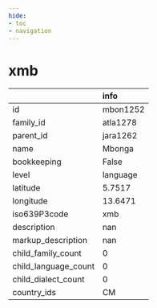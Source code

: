 ```yaml
---
hide:
- toc
- navigation
---
```

# xmb
|                      | info     |
|:---------------------|:---------|
| id                   | mbon1252 |
| family_id            | atla1278 |
| parent_id            | jara1262 |
| name                 | Mbonga   |
| bookkeeping          | False    |
| level                | language |
| latitude             | 5.7517   |
| longitude            | 13.6471  |
| iso639P3code         | xmb      |
| description          | nan      |
| markup_description   | nan      |
| child_family_count   | 0        |
| child_language_count | 0        |
| child_dialect_count  | 0        |
| country_ids          | CM       |